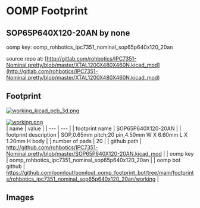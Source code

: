 # OOMP Footprint  
## SOP65P640X120-20AN  by none  
  
oomp key: oomp_rohbotics_ipc7351_nominal_sop65p640x120_20an  
  
source repo at: [http://gitlab.com/rohbotics/IPC7351-Nominal.pretty/blob/master/XTAL1200X480X460N.kicad_mod](http://gitlab.com/rohbotics/IPC7351-Nominal.pretty/blob/master/XTAL1200X480X460N.kicad_mod)  
## Footprint  
  
[![working_kicad_pcb_3d.png](working_kicad_pcb_3d_600.png)](working_kicad_pcb_3d.png)  
  
[![working.png](working_600.png)](working.png)  
| name | value | 
| --- | --- | 
| footprint name | SOP65P640X120-20AN | 
| footprint description | SOP,0.65mm pitch;20 pin,4.50mm W X 6.60mm L X 1.20mm H body | 
| number of pads | 20 | 
| github path | http://github.com/rohbotics/IPC7351-Nominal.pretty/blob/master/SOP65P640X120-20AN.kicad_mod | 
| oomp key | oomp_rohbotics_ipc7351_nominal_sop65p640x120_20an | 
| oomp bot github | https://github.com/oomlout/oomlout_oomp_footprint_bot/tree/main/footprints/rohbotics_ipc7351_nominal_sop65p640x120_20an/working | 
## Images  
